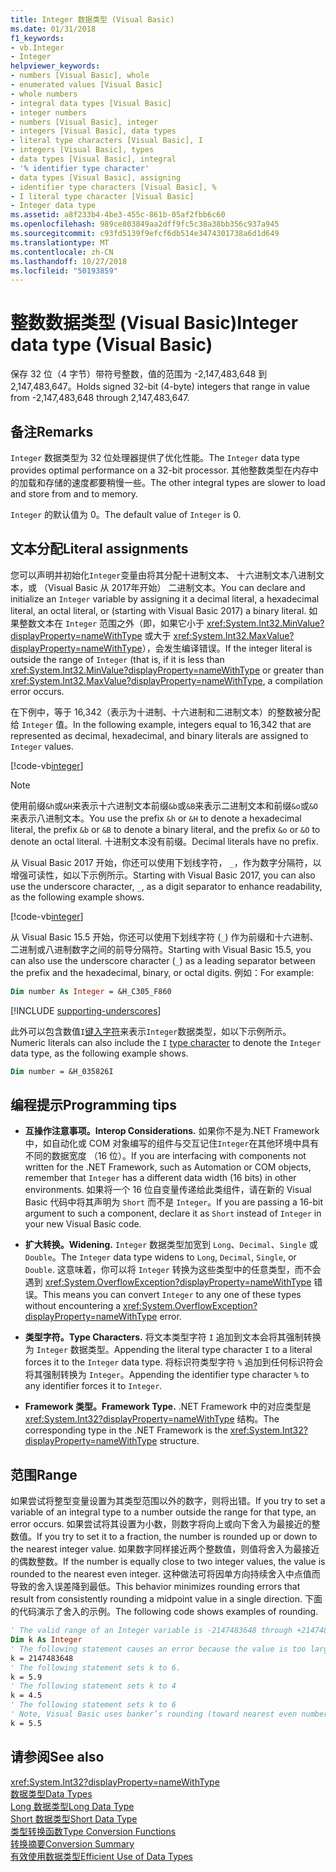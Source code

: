 ```yaml
---
title: Integer 数据类型 (Visual Basic)
ms.date: 01/31/2018
f1_keywords:
- vb.Integer
- Integer
helpviewer_keywords:
- numbers [Visual Basic], whole
- enumerated values [Visual Basic]
- whole numbers
- integral data types [Visual Basic]
- integer numbers
- numbers [Visual Basic], integer
- integers [Visual Basic], data types
- literal type characters [Visual Basic], I
- integers [Visual Basic], types
- data types [Visual Basic], integral
- '% identifier type character'
- data types [Visual Basic], assigning
- identifier type characters [Visual Basic], %
- I literal type character [Visual Basic]
- Integer data type
ms.assetid: a8f233b4-4be3-455c-861b-05af2fbb6c60
ms.openlocfilehash: 989ce803849aa2dff9fc5c38a38bb356c937a945
ms.sourcegitcommit: c93fd5139f9efcf6db514e3474301738a6d1d649
ms.translationtype: MT
ms.contentlocale: zh-CN
ms.lasthandoff: 10/27/2018
ms.locfileid: "50193859"
---
```

# <a name="integer-data-type-visual-basic"></a><span data-ttu-id="fe6e4-102">整数数据类型 (Visual Basic)</span><span class="sxs-lookup"><span data-stu-id="fe6e4-102">Integer data type (Visual Basic)</span></span>
<span data-ttu-id="fe6e4-103">保存 32 位（4 字节）带符号整数，值的范围为 -2,147,483,648 到 2,147,483,647。</span><span class="sxs-lookup"><span data-stu-id="fe6e4-103">Holds signed 32-bit (4-byte) integers that range in value from -2,147,483,648 through 2,147,483,647.</span></span>  
  
## <a name="remarks"></a><span data-ttu-id="fe6e4-104">备注</span><span class="sxs-lookup"><span data-stu-id="fe6e4-104">Remarks</span></span>
 <span data-ttu-id="fe6e4-105">`Integer` 数据类型为 32 位处理器提供了优化性能。</span><span class="sxs-lookup"><span data-stu-id="fe6e4-105">The `Integer` data type provides optimal performance on a 32-bit processor.</span></span> <span data-ttu-id="fe6e4-106">其他整数类型在内存中的加载和存储的速度都要稍慢一些。</span><span class="sxs-lookup"><span data-stu-id="fe6e4-106">The other integral types are slower to load and store from and to memory.</span></span>  
  
 <span data-ttu-id="fe6e4-107">`Integer` 的默认值为 0。</span><span class="sxs-lookup"><span data-stu-id="fe6e4-107">The default value of `Integer` is 0.</span></span>  

## <a name="literal-assignments"></a><span data-ttu-id="fe6e4-108">文本分配</span><span class="sxs-lookup"><span data-stu-id="fe6e4-108">Literal assignments</span></span>

<span data-ttu-id="fe6e4-109">您可以声明并初始化`Integer`变量由将其分配十进制文本、 十六进制文本八进制文本，或 （Visual Basic 从 2017年开始） 二进制文本。</span><span class="sxs-lookup"><span data-stu-id="fe6e4-109">You can declare and initialize an `Integer` variable by assigning it a decimal literal, a hexadecimal literal, an octal literal, or (starting with Visual Basic 2017) a binary literal.</span></span> <span data-ttu-id="fe6e4-110">如果整数文本在 `Integer` 范围之外（即，如果它小于 <xref:System.Int32.MinValue?displayProperty=nameWithType> 或大于 <xref:System.Int32.MaxValue?displayProperty=nameWithType>），会发生编译错误。</span><span class="sxs-lookup"><span data-stu-id="fe6e4-110">If the integer literal is outside the range of `Integer` (that is, if it is less than <xref:System.Int32.MinValue?displayProperty=nameWithType> or greater than <xref:System.Int32.MaxValue?displayProperty=nameWithType>, a compilation error occurs.</span></span>

<span data-ttu-id="fe6e4-111">在下例中，等于 16,342（表示为十进制、十六进制和二进制文本）的整数被分配给 `Integer` 值。</span><span class="sxs-lookup"><span data-stu-id="fe6e4-111">In the following example, integers equal to 16,342 that are represented as decimal, hexadecimal, and binary literals are assigned to `Integer` values.</span></span>

[!code-vb[integer](../../../../samples/snippets/visualbasic/language-reference/data-types/numeric-literals.vb#Int)]  

> [!NOTE]
> <span data-ttu-id="fe6e4-112">使用前缀`&h`或`&H`来表示十六进制文本前缀`&b`或`&B`来表示二进制文本和前缀`&o`或`&O`来表示八进制文本。</span><span class="sxs-lookup"><span data-stu-id="fe6e4-112">You use the prefix `&h` or `&H` to denote a hexadecimal literal, the prefix `&b` or `&B` to denote a binary literal, and the prefix `&o` or `&O` to denote an octal literal.</span></span> <span data-ttu-id="fe6e4-113">十进制文本没有前缀。</span><span class="sxs-lookup"><span data-stu-id="fe6e4-113">Decimal literals have no prefix.</span></span>

<span data-ttu-id="fe6e4-114">从 Visual Basic 2017 开始，你还可以使用下划线字符， `_`，作为数字分隔符，以增强可读性，如以下示例所示。</span><span class="sxs-lookup"><span data-stu-id="fe6e4-114">Starting with Visual Basic 2017, you can also use the underscore character, `_`, as a digit separator to enhance readability, as the following example shows.</span></span>

[!code-vb[integer](../../../../samples/snippets/visualbasic/language-reference/data-types/numeric-literals.vb#IntS)]  

<span data-ttu-id="fe6e4-115">从 Visual Basic 15.5 开始，你还可以使用下划线字符 (`_`) 作为前缀和十六进制、 二进制或八进制数字之间的前导分隔符。</span><span class="sxs-lookup"><span data-stu-id="fe6e4-115">Starting with Visual Basic 15.5, you can also use the underscore character (`_`) as a leading separator between the prefix and the hexadecimal, binary, or octal digits.</span></span> <span data-ttu-id="fe6e4-116">例如：</span><span class="sxs-lookup"><span data-stu-id="fe6e4-116">For example:</span></span>

```vb
Dim number As Integer = &H_C305_F860
```

[!INCLUDE [supporting-underscores](../../../../includes/vb-separator-langversion.md)]

<span data-ttu-id="fe6e4-117">此外可以包含数值`I`[键入字符](../../programming-guide\language-features\data-types/type-characters.md)来表示`Integer`数据类型，如以下示例所示。</span><span class="sxs-lookup"><span data-stu-id="fe6e4-117">Numeric literals can also include the `I` [type character](../../programming-guide\language-features\data-types/type-characters.md) to denote the `Integer` data type, as the following example shows.</span></span>

```vb
Dim number = &H_035826I
```

## <a name="programming-tips"></a><span data-ttu-id="fe6e4-118">编程提示</span><span class="sxs-lookup"><span data-stu-id="fe6e4-118">Programming tips</span></span>

-   <span data-ttu-id="fe6e4-119">**互操作注意事项。**</span><span class="sxs-lookup"><span data-stu-id="fe6e4-119">**Interop Considerations.**</span></span> <span data-ttu-id="fe6e4-120">如果你不是为.NET Framework 中，如自动化或 COM 对象编写的组件与交互记住`Integer`在其他环境中具有不同的数据宽度 （16 位）。</span><span class="sxs-lookup"><span data-stu-id="fe6e4-120">If you are interfacing with components not written for the .NET Framework, such as Automation or COM objects, remember that `Integer` has a different data width (16 bits) in other environments.</span></span> <span data-ttu-id="fe6e4-121">如果将一个 16 位自变量传递给此类组件，请在新的 Visual Basic 代码中将其声明为 `Short` 而不是 `Integer`。</span><span class="sxs-lookup"><span data-stu-id="fe6e4-121">If you are passing a 16-bit argument to such a component, declare it as `Short` instead of `Integer` in your new Visual Basic code.</span></span>  
  
-   <span data-ttu-id="fe6e4-122">**扩大转换。**</span><span class="sxs-lookup"><span data-stu-id="fe6e4-122">**Widening.**</span></span> <span data-ttu-id="fe6e4-123">`Integer` 数据类型加宽到 `Long`、`Decimal`、`Single` 或 `Double`。</span><span class="sxs-lookup"><span data-stu-id="fe6e4-123">The `Integer` data type widens to `Long`, `Decimal`, `Single`, or `Double`.</span></span> <span data-ttu-id="fe6e4-124">这意味着，你可以将 `Integer` 转换为这些类型中的任意类型，而不会遇到 <xref:System.OverflowException?displayProperty=nameWithType> 错误。</span><span class="sxs-lookup"><span data-stu-id="fe6e4-124">This means you can convert `Integer` to any one of these types without encountering a <xref:System.OverflowException?displayProperty=nameWithType> error.</span></span>  
  
-   <span data-ttu-id="fe6e4-125">**类型字符。**</span><span class="sxs-lookup"><span data-stu-id="fe6e4-125">**Type Characters.**</span></span> <span data-ttu-id="fe6e4-126">将文本类型字符 `I` 追加到文本会将其强制转换为 `Integer` 数据类型。</span><span class="sxs-lookup"><span data-stu-id="fe6e4-126">Appending the literal type character `I` to a literal forces it to the `Integer` data type.</span></span> <span data-ttu-id="fe6e4-127">将标识符类型字符 `%` 追加到任何标识符会将其强制转换为 `Integer`。</span><span class="sxs-lookup"><span data-stu-id="fe6e4-127">Appending the identifier type character `%` to any identifier forces it to `Integer`.</span></span>  
  
-   <span data-ttu-id="fe6e4-128">**Framework 类型。**</span><span class="sxs-lookup"><span data-stu-id="fe6e4-128">**Framework Type.**</span></span> <span data-ttu-id="fe6e4-129">.NET Framework 中的对应类型是 <xref:System.Int32?displayProperty=nameWithType> 结构。</span><span class="sxs-lookup"><span data-stu-id="fe6e4-129">The corresponding type in the .NET Framework is the <xref:System.Int32?displayProperty=nameWithType> structure.</span></span>  
  
## <a name="range"></a><span data-ttu-id="fe6e4-130">范围</span><span class="sxs-lookup"><span data-stu-id="fe6e4-130">Range</span></span>

<span data-ttu-id="fe6e4-131">如果尝试将整型变量设置为其类型范围以外的数字，则将出错。</span><span class="sxs-lookup"><span data-stu-id="fe6e4-131">If you try to set a variable of an integral type to a number outside the range for that type, an error occurs.</span></span> <span data-ttu-id="fe6e4-132">如果尝试将其设置为小数，则数字将向上或向下舍入为最接近的整数值。</span><span class="sxs-lookup"><span data-stu-id="fe6e4-132">If you try to set it to a fraction, the number is rounded up or down to the nearest integer value.</span></span> <span data-ttu-id="fe6e4-133">如果数字同样接近两个整数值，则值将舍入为最接近的偶数整数。</span><span class="sxs-lookup"><span data-stu-id="fe6e4-133">If the number is equally close to two integer values, the value is rounded to the nearest even integer.</span></span> <span data-ttu-id="fe6e4-134">这种做法可将因单方向持续舍入中点值而导致的舍入误差降到最低。</span><span class="sxs-lookup"><span data-stu-id="fe6e4-134">This behavior minimizes rounding errors that result from consistently rounding a midpoint value in a single direction.</span></span> <span data-ttu-id="fe6e4-135">下面的代码演示了舍入的示例。</span><span class="sxs-lookup"><span data-stu-id="fe6e4-135">The following code shows examples of rounding.</span></span>  

```vb  
' The valid range of an Integer variable is -2147483648 through +2147483647.  
Dim k As Integer  
' The following statement causes an error because the value is too large.  
k = 2147483648  
' The following statement sets k to 6.  
k = 5.9  
' The following statement sets k to 4  
k = 4.5  
' The following statement sets k to 6  
' Note, Visual Basic uses banker’s rounding (toward nearest even number)  
k = 5.5  
```

## <a name="see-also"></a><span data-ttu-id="fe6e4-136">请参阅</span><span class="sxs-lookup"><span data-stu-id="fe6e4-136">See also</span></span>

<xref:System.Int32?displayProperty=nameWithType>   
 [<span data-ttu-id="fe6e4-137">数据类型</span><span class="sxs-lookup"><span data-stu-id="fe6e4-137">Data Types</span></span>](../../../visual-basic/language-reference/data-types/index.md)  
 [<span data-ttu-id="fe6e4-138">Long 数据类型</span><span class="sxs-lookup"><span data-stu-id="fe6e4-138">Long Data Type</span></span>](../../../visual-basic/language-reference/data-types/long-data-type.md)  
 [<span data-ttu-id="fe6e4-139">Short 数据类型</span><span class="sxs-lookup"><span data-stu-id="fe6e4-139">Short Data Type</span></span>](../../../visual-basic/language-reference/data-types/short-data-type.md)  
 [<span data-ttu-id="fe6e4-140">类型转换函数</span><span class="sxs-lookup"><span data-stu-id="fe6e4-140">Type Conversion Functions</span></span>](../../../visual-basic/language-reference/functions/type-conversion-functions.md)  
 [<span data-ttu-id="fe6e4-141">转换摘要</span><span class="sxs-lookup"><span data-stu-id="fe6e4-141">Conversion Summary</span></span>](../../../visual-basic/language-reference/keywords/conversion-summary.md)  
 [<span data-ttu-id="fe6e4-142">有效使用数据类型</span><span class="sxs-lookup"><span data-stu-id="fe6e4-142">Efficient Use of Data Types</span></span>](../../../visual-basic/programming-guide/language-features/data-types/efficient-use-of-data-types.md)

